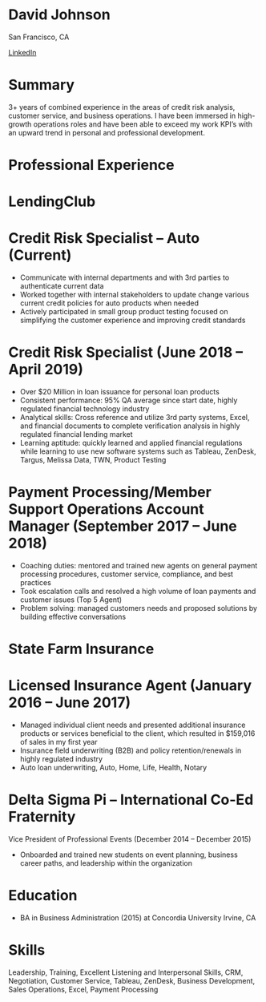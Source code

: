 # David Johnson
 San Francisco, CA
 
[LinkedIn](https://www.linkedin.com/in/therealdavidjohnson/) 


# Summary 
3+ years of combined experience in the areas of credit risk analysis, customer service, and business operations. I have been immersed in high-growth operations roles and have been able to exceed my work KPI’s with an upward trend in personal and professional development.

# Professional Experience

# LendingClub
# Credit Risk Specialist – Auto (Current)
*	Communicate with internal departments and with 3rd parties to authenticate current data
* Worked together with internal stakeholders to update change various current credit policies for auto products when needed
* Actively participated in small group product testing focused on simplifying the customer experience and improving credit standards

# Credit Risk Specialist (June 2018 – April 2019) 
*	Over $20 Million in loan issuance for personal loan products
*	Consistent performance: 95% QA average since start date, highly regulated financial technology industry 
*	Analytical skills: Cross reference and utilize 3rd party systems, Excel, and financial documents to complete verification analysis in highly regulated financial lending market 
*	Learning aptitude: quickly learned and applied financial regulations while learning to use new software systems such as Tableau, ZenDesk, Targus, Melissa Data, TWN, Product Testing

# Payment Processing/Member Support Operations Account Manager (September 2017 – June 2018)
*	Coaching duties: mentored and trained new agents on general payment processing procedures, customer service, compliance, and best practices
*	Took escalation calls and resolved a high volume of loan payments and customer issues (Top 5 Agent)
*	Problem solving: managed customers needs and proposed solutions by building effective conversations 

# State Farm Insurance
# Licensed Insurance Agent (January 2016 – June 2017)
*	Managed individual client needs and presented additional insurance products or services beneficial to the client, which resulted in $159,016 of sales in my first year
*	Insurance field underwriting (B2B) and policy retention/renewals in highly regulated industry
*	Auto loan underwriting, Auto, Home, Life, Health, Notary

# Delta Sigma Pi – International Co-Ed Fraternity 
Vice President of Professional Events (December 2014 – December 2015)
*	Onboarded and trained new students on event planning, business career paths, and leadership within the organization

# Education
* BA in Business Administration (2015) at Concordia University Irvine, CA

# Skills
Leadership, Training, Excellent Listening and Interpersonal Skills, CRM, Negotiation, Customer Service, Tableau, ZenDesk, Business Development, Sales Operations, Excel, Payment Processing

